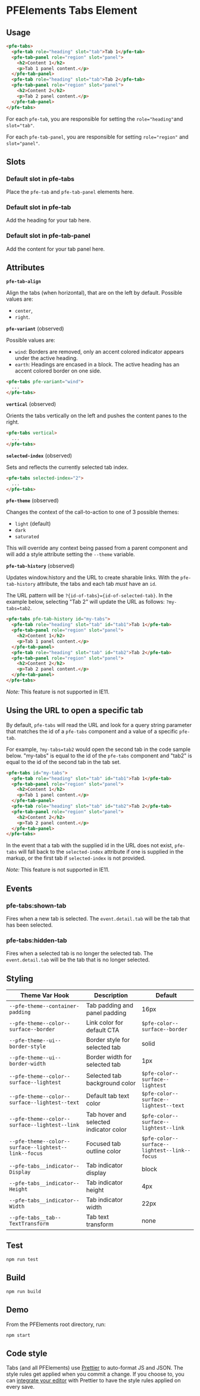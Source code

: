 # PFElements Tabs Element

## Usage

```html
<pfe-tabs>
  <pfe-tab role="heading" slot="tab">Tab 1</pfe-tab>
  <pfe-tab-panel role="region" slot="panel">
    <h2>Content 1</h2>
    <p>Tab 1 panel content.</p>
  </pfe-tab-panel>
  <pfe-tab role="heading" slot="tab">Tab 2</pfe-tab>
  <pfe-tab-panel role="region" slot="panel">
    <h2>Content 2</h2>
    <p>Tab 2 panel content.</p>
  </pfe-tab-panel>
</pfe-tabs>
```

For each `pfe-tab`, you are responsible for setting the `role="heading"`and
`slot="tab"`.

For each `pfe-tab-panel`, you are responsible for setting `role="region"` and
`slot="panel"`.

## Slots

### Default slot in pfe-tabs

Place the `pfe-tab` and `pfe-tab-panel` elements here.

### Default slot in pfe-tab

Add the heading for your tab here.

### Default slot in pfe-tab-panel

Add the content for your tab panel here.

## Attributes
**`pfe-tab-align`**

Align the tabs (when horizontal), that are on the left by default. Possible values are:
- `center`,
- `right`.

**`pfe-variant`** (observed)

Possible values are:
- `wind`: Borders are removed, only an accent colored indicator appears under the active heading.
- `earth`: Headings are encased in a block. The active heading has an accent colored border on one side.

```html
<pfe-tabs pfe-variant="wind">
  ...
</pfe-tabs>
```

**`vertical`** (observed)

Orients the tabs vertically on the left and pushes the content panes to the right.

```html
<pfe-tabs vertical>
  ...
</pfe-tabs>
```

**`selected-index`** (observed)

Sets and reflects the currently selected tab index.

```html
<pfe-tabs selected-index="2">
  ...
</pfe-tabs>
```

**`pfe-theme`** (observed)

Changes the context of the call-to-action to one of 3 possible themes:
- `light` (default)
- `dark`
- `saturated`

This will override any context being passed from a parent component and will add a style attribute setting the `--theme` variable.

**`pfe-tab-history`** (observed)

Updates window.history and the URL to create sharable links. With the
`pfe-tab-history` attribute, the tabs and each tab *must* have an `id`.

The URL pattern will be `?{id-of-tabs}={id-of-selected-tab}`. In the example
below, selecting "Tab 2" will update the URL as follows: `?my-tabs=tab2`.

```html
<pfe-tabs pfe-tab-history id="my-tabs">
  <pfe-tab role="heading" slot="tab" id="tab1">Tab 1</pfe-tab>
  <pfe-tab-panel role="region" slot="panel">
    <h2>Content 1</h2>
    <p>Tab 1 panel content.</p>
  </pfe-tab-panel>
  <pfe-tab role="heading" slot="tab" id="tab2">Tab 2</pfe-tab>
  <pfe-tab-panel role="region" slot="panel">
    <h2>Content 2</h2>
    <p>Tab 2 panel content.</p>
  </pfe-tab-panel>
</pfe-tabs>
```

*Note:* This feature is not supported in IE11.

## Using the URL to open a specific tab

By default, `pfe-tabs` will read the URL and look for a query string parameter
that matches the id of a `pfe-tabs` component and a value of a specific
`pfe-tab`.

For example, `?my-tabs=tab2` would open the second tab in the code sample below.
"my-tabs" is equal to the id of the `pfe-tabs` component and "tab2" is equal to
the id of the second tab in the tab set.

```html
<pfe-tabs id="my-tabs">
  <pfe-tab role="heading" slot="tab" id="tab1">Tab 1</pfe-tab>
  <pfe-tab-panel role="region" slot="panel">
    <h2>Content 1</h2>
    <p>Tab 1 panel content.</p>
  </pfe-tab-panel>
  <pfe-tab role="heading" slot="tab" id="tab2">Tab 2</pfe-tab>
  <pfe-tab-panel role="region" slot="panel">
    <h2>Content 2</h2>
    <p>Tab 2 panel content.</p>
  </pfe-tab-panel>
</pfe-tabs>
```

In the event that a tab with the supplied id in the URL does not exist,
`pfe-tabs` will fall back to the `selected-index` attribute if one is supplied
in the markup, or the first tab if `selected-index` is not provided.

*Note:* This feature is not supported in IE11.

## Events

### pfe-tabs:shown-tab

Fires when a new tab is selected. The `event.detail.tab` will be the tab that has been selected.

### pfe-tabs:hidden-tab

Fires when a selected tab is no longer the selected tab. The `event.detail.tab` will be the tab that is no longer selected.

## Styling

| Theme Var Hook | Description | Default |
| -------------- | ----------- | ------- |
| `--pfe-theme--container-padding` | Tab padding and panel padding | 16px |
| `--pfe-theme--color--surface--border` | Link color for default CTA | `$pfe-color--surface--border` |
| `--pfe-theme--ui--border-style` | Border style for selected tab | solid |
| `--pfe-theme--ui--border-width` | Border width for selected tab | 1px |
| `--pfe-theme--color--surface--lightest` | Selected tab background color | `$pfe-color--surface--lightest` |
| `--pfe-theme--color--surface--lightest--text` | Default tab text color | `$pfe-color--surface--lightest--text` |
| `--pfe-theme--color--surface--lightest--link` | Tab hover and selected indicator color | `$pfe-color--surface--lightest--link` |
| `--pfe-theme--color--surface--lightest--link--focus` | Focused tab outline color | `$pfe-color--surface--lightest--link--focus` |
| `--pfe-tabs__indicator--Display` | Tab indicator display | block |
| `--pfe-tabs__indicator--Height` | Tab indicator height | 4px |
| `--pfe-tabs__indicator--Width` | Tab indicator width | 22px |
| `--pfe-tabs__tab--TextTransform` | Tab text transform | none |

## Test

    npm run test

## Build

    npm run build

## Demo

From the PFElements root directory, run:

    npm start

## Code style

Tabs (and all PFElements) use [Prettier][prettier] to auto-format JS and JSON. The style rules get applied when you commit a change. If you choose to, you can [integrate your editor][prettier-ed] with Prettier to have the style rules applied on every save.

[prettier]: https://github.com/prettier/prettier/
[prettier-ed]: https://github.com/prettier/prettier/#editor-integration
[web-component-tester]: https://github.com/Polymer/web-component-tester
